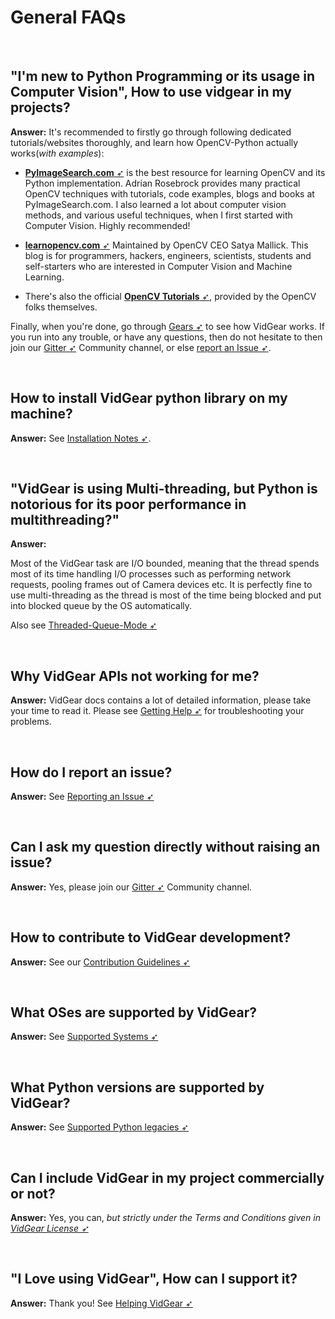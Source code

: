 <!--
===============================================
vidgear library source-code is deployed under the Apache 2.0 License:

Copyright (c) 2019-2020 Abhishek Thakur(@abhiTronix) <abhi.una12@gmail.com>

Licensed under the Apache License, Version 2.0 (the "License");
you may not use this file except in compliance with the License.
You may obtain a copy of the License at

   http://www.apache.org/licenses/LICENSE-2.0

Unless required by applicable law or agreed to in writing, software
distributed under the License is distributed on an "AS IS" BASIS,
WITHOUT WARRANTIES OR CONDITIONS OF ANY KIND, either express or implied.
See the License for the specific language governing permissions and
limitations under the License.
===============================================
-->

# General FAQs


&nbsp;


## "I'm new to Python Programming or its usage in Computer Vision", How to use vidgear in my projects?

**Answer:** It's recommended to firstly go through following dedicated tutorials/websites thoroughly, and learn how OpenCV-Python actually works(_with examples_):

- [**PyImageSearch.com** ➶](https://www.pyimagesearch.com/) is the best resource for learning OpenCV and its Python implementation. Adrian Rosebrock provides many practical OpenCV techniques with tutorials, code examples, blogs and books at PyImageSearch.com.  I also learned a lot about computer vision methods, and various useful techniques, when I first started with Computer Vision. Highly recommended!

- [**learnopencv.com** ➶](https://www.learnopencv.com)  Maintained by OpenCV CEO Satya Mallick. This blog is for programmers, hackers, engineers, scientists, students and self-starters who are interested in Computer Vision and Machine Learning.

- There's also the official [**OpenCV Tutorials** ➶](https://opencv-python-tutroals.readthedocs.io/en/latest/py_tutorials/py_tutorials.html), provided by the OpenCV folks themselves.

Finally, when you're done, go through [Gears ➶](/gears/#gears-what-are-these) to see how VidGear works. If you run into any trouble, or have any questions, then do not hesitate to then join our [Gitter ➶](https://gitter.im/vidgear/community) Community channel, or else [report an Issue ➶](/contribution/issue/). 

&nbsp;

## How to install VidGear python library on my machine?

**Answer:** See [Installation Notes ➶](/installation/).


&nbsp;


## "VidGear is using Multi-threading, but Python is notorious for its poor performance in multithreading?"

**Answer:** 

Most of the VidGear task are I/O bounded, meaning that the thread spends most of its time handling I/O processes such as performing network requests, pooling frames out of Camera devices etc. It is perfectly fine to use multi-threading as the thread is most of the time being blocked and put into blocked queue by the OS automatically.

Also see [Threaded-Queue-Mode ➶](/bonus/TQM/)

&nbsp;



## Why VidGear APIs not working for me?

**Answer:** VidGear docs contains a lot of detailed information, please take your time to read it. Please see [Getting Help ➶](/help/get_help/) for troubleshooting your problems.

&nbsp;



## How do I report an issue?

**Answer:** See [Reporting an Issue ➶](/contribution/issue/)

&nbsp;



## Can I ask my question directly without raising an issue?

**Answer:** Yes, please join our [Gitter ➶](https://gitter.im/vidgear/community) Community channel.

&nbsp;



## How to contribute to VidGear development?

**Answer:** See our [Contribution Guidelines ➶](/contribution/PR/)

&nbsp;




## What OSes are supported by VidGear?

**Answer:** See [Supported Systems ➶](/installation/#supported-systems)

&nbsp;




## What Python versions are supported by VidGear?

**Answer:** See [Supported Python legacies ➶](/installation/#supported-python-legacies)

&nbsp;



## Can I include VidGear in my project commercially or not?

**Answer:** Yes, you can, *but strictly under the Terms and Conditions given in [VidGear License ➶](https://github.com/abhiTronix/vidgear/blob/master/LICENSE)*

&nbsp;




## "I Love using VidGear", How can I support it?

**Answer:** Thank you! See [Helping VidGear ➶](/help/#helping-vidgear)  



&nbsp;